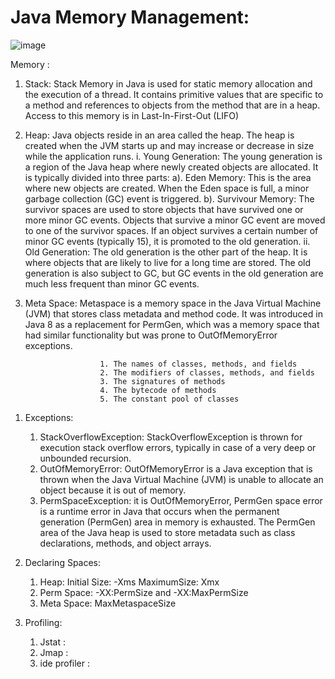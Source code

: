 # Java Memory Management:

![image](https://github.com/sidharthdas/JavaCoreTopic/assets/36167954/bd2a29b9-6c6d-4ec6-b71b-9d25e8acad58)

Memory :
   1. Stack: Stack Memory in Java is used for static memory allocation and the execution of a thread. It contains primitive values that are specific to a method and references to objects from the method that are in a heap. Access to this memory is in Last-In-First-Out (LIFO)
   2. Heap: Java objects reside in an area called the heap. The heap is created when the JVM starts up and may increase or decrease in size while the application runs.
          i. Young Generation: The young generation is a region of the Java heap where newly created objects are allocated. It is typically divided into three parts:
              a). Eden Memory:  This is the area where new objects are created. When the Eden space is full, a minor garbage collection (GC) event is triggered.
              b). Survivour Memory: The survivor spaces are used to store objects that have survived one or more minor GC events. Objects that survive a minor GC event are moved to one of the survivor spaces. If an object                                         survives a certain number of minor GC events (typically 15), it is promoted to the old generation.
          ii. Old Generation: The old generation is the other part of the heap. It is where objects that are likely to live for a long time are stored. The old generation is also subject to GC, but GC events in the old                                 generation are much less frequent than minor GC events.

   4. Meta Space:  Metaspace is a memory space in the Java Virtual Machine (JVM) that stores class metadata and method code. It was introduced in Java 8 as a replacement for PermGen, which was a memory space that had                         similar functionality but was prone to OutOfMemoryError exceptions.

```  Metaspace stores a variety of class metadata, including:
                    1. The names of classes, methods, and fields
                    2. The modifiers of classes, methods, and fields
                    3. The signatures of methods
                    4. The bytecode of methods
                    5. The constant pool of classes
```

1. Exceptions:
    1. StackOverflowException: StackOverflowException is thrown for execution stack overflow errors, typically in case of a very deep or unbounded recursion.
    2. OutOfMemoryError: OutOfMemoryError is a Java exception that is thrown when the Java Virtual Machine (JVM) is unable to allocate an object because it is out of memory.
    3. PermSpaceException: it is OutOfMemoryError, PermGen space error is a runtime error in Java that occurs when the permanent generation (PermGen) area in memory is exhausted. The PermGen area of the Java heap is used to store metadata such as class declarations, methods, and object arrays.

2. Declaring Spaces:
   1. Heap: Initial Size: -Xms MaximumSize: Xmx
   2. Perm Space: -XX:PermSize and -XX:MaxPermSize
   3. Meta Space: MaxMetaspaceSize

3. Profiling:
   1. Jstat :
   2. Jmap :
   3. ide profiler :

   



